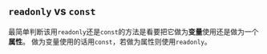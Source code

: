 ## `readonly` **vs** `const`
最简单判断该用`readonly`还是`const`的方法是看要把它做为**变量**使用还是做为一个**属性**。 做为变量使用的话用`const`，若做为属性则使用`readonly`。